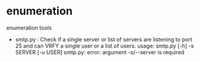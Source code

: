 enumeration
===========

enumeration tools

 - smtp.py : Check if a single server or list of servers are listening to port 25 and can VRFY a single user or a list of users.
		usage: smtp.py [-h] -s SERVER [-u USER]
		smtp.py: error: argument -s/--server is required
		
